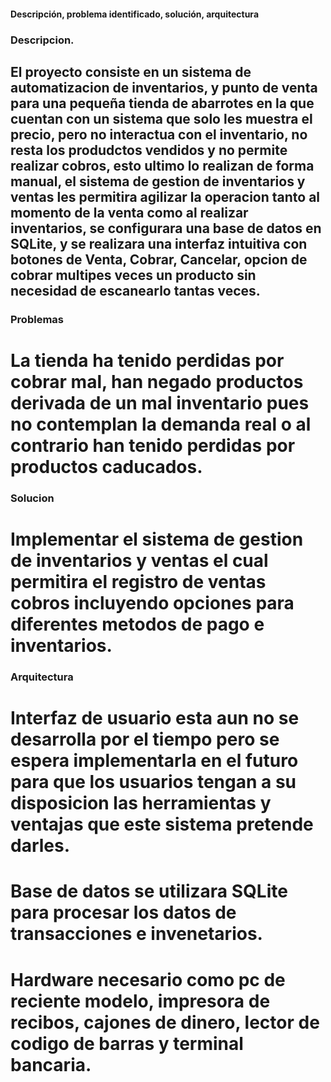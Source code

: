 #### Descripción, problema identificado, solución, arquitectura

### Descripcion.

## El proyecto consiste en un sistema de automatizacion de inventarios, y punto de venta para una pequeña tienda de abarrotes en la que cuentan con un sistema que solo les muestra el precio, pero no interactua con el inventario, no resta los produdctos vendidos y no permite realizar cobros, esto ultimo lo realizan de forma manual, el sistema de gestion de inventarios y ventas les permitira agilizar la operacion tanto al momento de la venta como al realizar inventarios, se configurara una base de datos en SQLite, y se realizara una interfaz intuitiva con botones de Venta, Cobrar, Cancelar, opcion de cobrar multipes veces un producto sin necesidad de escanearlo tantas veces.

### Problemas

# La tienda ha tenido perdidas por cobrar mal, han negado productos derivada de un mal inventario pues no contemplan la demanda real o al contrario han tenido perdidas por productos caducados.

### Solucion

# Implementar el sistema de gestion de inventarios y ventas el cual permitira el registro de ventas cobros incluyendo opciones para diferentes metodos de pago e inventarios.

### Arquitectura

# Interfaz de usuario esta aun no se desarrolla por el tiempo pero se espera implementarla en el futuro para que los usuarios tengan a su disposicion las herramientas y ventajas que este sistema pretende darles.

# Base de datos se utilizara SQLite para procesar los datos de transacciones e invenetarios.

# Hardware necesario como pc de reciente modelo, impresora de recibos, cajones de dinero, lector de codigo de barras y terminal bancaria.


